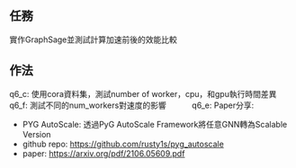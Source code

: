 ## 任務
實作GraphSage並測試計算加速前後的效能比較

## 作法
q6_c: 使用cora資料集，測試number of worker，cpu，和gpu執行時間差異　　　
q6_f: 測試不同的num_workers對速度的影響　　　
q6_e: Paper分享:     
  - PYG AutoScale: 透過PyG AutoScale Framework將任意GNN轉為Scalable Version     
  - github repo: https://github.com/rusty1s/pyg_autoscale    
  - paper: https://arxiv.org/pdf/2106.05609.pdf    
